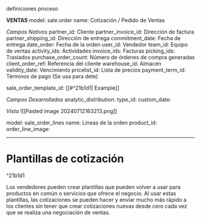 definiciones
proceso

**VENTAS**
model: sale.order
name: Cotización / Pedido de Ventas

*Campos Nativos*
partner_id: Cliente
partner_invoice_id: Dirección de factura
partner_shipping_id: Dirección de entrega
commitment_date: Fecha de entrega
date_order: Fecha de la orden
user_id: Vendedor
team_id: Equipo de ventas
activity_ids: Actividades
invoice_ids: Facturas
picking_ids: Traslados
purchase_order_count: Número de órdenes de compra generadas
client_order_ref: Referencia del cliente
warehouse_id: Almacén
validity_date: Vencimiento
pricelist_id: Lista de precios
payment_term_id: Términos de pago (Se usa para dete)

sale_order_template_id: [[#^21b1d1| Example]]



*Campos Desarrollados*
analytic_distribution:
type_id:
custom_date:

*Vista*
![[Pasted image 20240712163213.png]]

model: sale_order_lines
name: Líneas de la orden
product_id:
order_line_image:








---


# Plantillas de cotización

^21b1d1


Los vendedores pueden crear plantillas que pueden volver a usar para productos en común o servicios que ofrece el negocio.
Al usar estas plantillas, las cotizaciones se pueden hacer y enviar mucho más rápido a los clientes sin tener que crear cotizaciones nuevas desde cero cada vez que se realiza una negociación de ventas.
